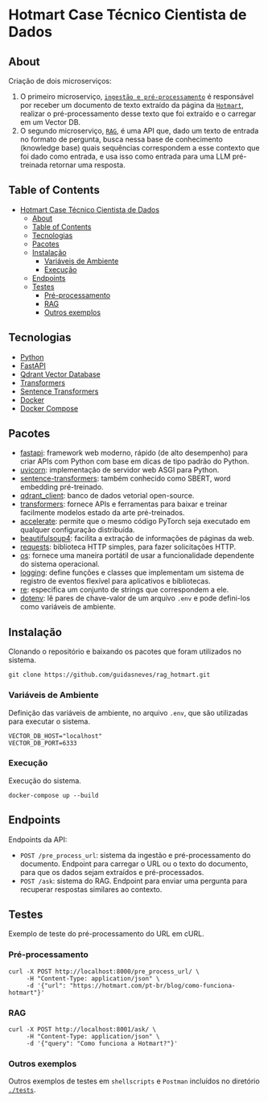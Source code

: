 <a name="1"></a>
# Hotmart Case Técnico Cientista de Dados
<a name="2"></a>
## About
Criação de dois microserviços:
1. O primeiro microserviço, [`ingestão e pré-processamento`](main/ingestion/system.py) é responsável por receber um documento de texto extraído da página da [`Hotmart`](https://hotmart.com/pt-br/blog/como-funciona-hotmart), realizar o pré-processamento desse texto que foi extraído e o carregar em um Vector DB.
2. O segundo microserviço, [`RAG`](main/rag/system.py), é uma API que, dado um texto de entrada no formato de pergunta, busca nessa base de conhecimento (knowledge base) quais sequências correspondem a esse contexto que foi dado como entrada, e usa isso como entrada para uma LLM pré-treinada retornar uma resposta.

<a name="3"></a>
## Table of Contents
* [Hotmart Case Técnico Cientista de Dados](#1)
  * [About](#2)
  * [Table of Contents](#3)
  * [Tecnologias](#4)
  * [Pacotes](#5)
  * [Instalação](#6)
    * [Variáveis de Ambiente](#6.1)
    * [Execução](#6.2)
  * [Endpoints](#7)
  * [Testes](#8)
    * [Pré-processamento](#8.1)
    * [RAG](#8.2)
    * [Outros exemplos](#8.3)

<a name="4"></a>
## Tecnologias
* [Python](https://www.python.org/)
* [FastAPI](https://fastapi.tiangolo.com/)
* [Qdrant Vector Database](https://qdrant.tech/)
* [Transformers](https://huggingface.co/docs/transformers/index)
* [Sentence Transformers](https://sbert.net/)
* [Docker](https://www.docker.com/)
* [Docker Compose](https://docs.docker.com/compose/)

<a name="5"></a>
## Pacotes
* [fastapi](https://fastapi.tiangolo.com/): framework web moderno, rápido (de alto desempenho) para criar APIs com Python com base em dicas de tipo padrão do Python.
* [uvicorn](https://www.uvicorn.org/): implementação de servidor web ASGI para Python.
* [sentence-transformers](https://sbert.net/): também conhecido como SBERT, word embedding pré-treinado.
* [qdrant_client](https://qdrant.tech/): banco de dados vetorial open-source.
* [transformers](https://huggingface.co/docs/transformers/index): fornece APIs e ferramentas para baixar e treinar facilmente modelos estado da arte pré-treinados.
* [accelerate](https://huggingface.co/docs/accelerate/index): permite que o mesmo código PyTorch seja executado em qualquer configuração distribuída.
* [beautifulsoup4](https://pypi.org/project/beautifulsoup4/): facilita a extração de informações de páginas da web.
* [requests](https://pypi.org/project/requests/): biblioteca HTTP simples, para fazer solicitações HTTP.
* [os](https://docs.python.org/3/library/os.html): fornece uma maneira portátil de usar a funcionalidade dependente do sistema operacional.
* [logging](https://docs.python.org/3/library/logging.html): define funções e classes que implementam um sistema de registro de eventos flexível para aplicativos e bibliotecas.
* [re](https://docs.python.org/3/library/re.html): especifica um conjunto de strings que correspondem a ele.
* [dotenv](https://pypi.org/project/python-dotenv/): lê pares de chave-valor de um arquivo `.env` e pode defini-los como variáveis de ambiente.

<a name="6"></a>
## Instalação
Clonando o repositório e baixando os pacotes que foram utilizados no sistema.
```console
git clone https://github.com/guidasneves/rag_hotmart.git
```

<a name="6.1"></a>
### Variáveis de Ambiente
Definição das variáveis de ambiente, no arquivo `.env`, que são utilizadas para executar o sistema.
```text
VECTOR_DB_HOST="localhost"
VECTOR_DB_PORT=6333
```

<a name="6.2"></a>
### Execução
Execução do sistema.
```console
docker-compose up --build
```

<a name="7"></a>
## Endpoints
Endpoints da API:
* `POST /pre_process_url`: sistema da ingestão e pré-processamento do documento. Endpoint para carregar o URL ou o texto do documento, para que os dados sejam extraídos e pré-processados.
* `POST /ask`: sistema do RAG. Endpoint para enviar uma pergunta para recuperar respostas similares ao contexto.

<a name="8"></a>
## Testes
Exemplo de teste do pré-processamento do URL em cURL.

<a name="8.1"></a>
### Pré-processamento
```console
curl -X POST http://localhost:8000/pre_process_url/ \
     -H "Content-Type: application/json" \
     -d '{"url": "https://hotmart.com/pt-br/blog/como-funciona-hotmart"}'
```

<a name="8.2"></a>
### RAG
```console
curl -X POST http://localhost:8001/ask/ \
     -H "Content-Type: application/json" \
     -d '{"query": "Como funciona a Hotmart?"}'
```

<a name="8.3"></a>
### Outros exemplos
Outros exemplos de testes em `shellscripts` e `Postman` incluídos no diretório [`./tests`](tests).